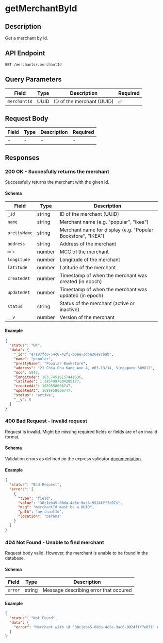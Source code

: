 # getMerchantById

## Description

Get a merchant by id.

## API Endpoint

`GET /merchants/:merchantId`

## Query Parameters

| Field        | Type | Description               | Required |
| ------------ | ---- | ------------------------- | -------- |
| `merchantId` | UUID | ID of the merchant (UUID) | ✅       |

## Request Body

| Field | Type | Description | Required |
| ----- | ---- | ----------- | -------- |
| -     | -    | -           | -        |

## Responses

### 200 OK - Succesfully returns the merchant

Successfully returns the merchant with the given id.

#### Schema

| Field        | Type   | Description                                                  |
| ------------ | ------ | ------------------------------------------------------------ |
| `_id`        | string | ID of the merchant (UUID)                                    |
| `name`       | string | Merchant name (e.g. "popular", "ikea")                       |
| `prettyName` | string | Merchant name for display (e.g. "Popular Bookstore", "IKEA") |
| `address`    | string | Address of the merchant                                      |
| `mcc`        | number | MCC of the merchant                                          |
| `longitude`  | number | Longitude of the merchant                                    |
| `latitude`   | number | Latitude of the merchant                                     |
| `createdAt`  | number | Timestamp of when the merchant was created (in epoch)        |
| `updatedAt`  | number | Timestamp of when the merchant was updated (in epoch)        |
| `status`     | string | Status of the merchant (active or inactive)                  |
| `__v`        | number | Version of the merchant                                      |

#### Example

```json
{
  "status": "OK",
  "data": {
    "_id": "e7a87fc0-54c8-42f1-b6ae-3dba30e9cbab",
    "name": "popular",
    "prettyName": "Popular Bookstore",
    "address": "21 Choa Chu Kang Ave 4, #03-13/14, Singapore 689812",
    "mcc": 5942,
    "longitude": 103.74516157441636,
    "latitude": 1.3854997604285177,
    "createdAt": 1689858006747,
    "updatedAt": 1689858006747,
    "status": "active",
    "__v": 0
  }
}
```

### 400 Bad Request - Invalid request

Request is invalid. Might be missing required fields or fields are of an invalid format.

#### Schema

Validation errors as defined on the express validator [documentation](https://express-validator.github.io/docs/api/validation-result/#error-types).

#### Example

```json
{
  "status": "Bad Request",
  "errors": [
    {
      "type": "field",
      "value": "38c1eb45-08da-4e5e-9ac6-9924fff7e07s",
      "msg": "merchantId must be a UUID",
      "path": "merchantId",
      "location": "params"
    }
  ]
}
```

### 404 Not Found - Unable to find merchant

Request body valid. However, the merchant is unable to be found in the database.

#### Schema

| Field   | Type   | Description                           |
| ------- | ------ | ------------------------------------- |
| `error` | string | Message describing error that occured |

#### Example

```json
{
  "status": "Not Found",
  "data": {
    "error": "Merchant with id '38c1eb45-08da-4e5e-9ac6-9924fff7e071' not found."
  }
}
```
